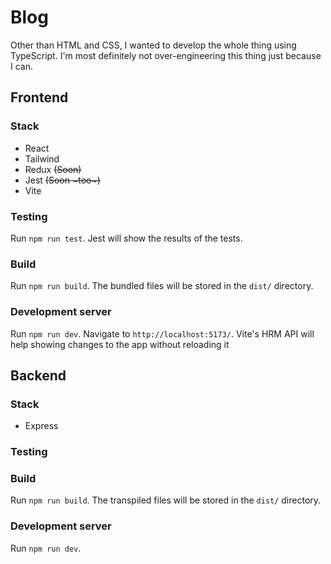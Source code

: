 # Blog
Other than HTML and CSS, I wanted to develop the whole thing using TypeScript. I'm most definitely not over-engineering this thing just because I can.

## Frontend
### Stack
- React
- Tailwind
- Redux ~~(Soon)~~
- Jest ~~(Soon ~too~)~~
- Vite
### Testing
Run `npm run test`. Jest will show the results of the tests.
### Build
Run `npm run build`. The bundled files will be stored in the `dist/` directory.
### Development server
Run `npm run dev`. Navigate to `http://localhost:5173/`. Vite's HRM API will help showing changes to the app without reloading it 

## Backend
### Stack
- Express
### Testing

### Build
Run `npm run build`. The transpiled files will be stored in the `dist/` directory.
### Development server
Run `npm run dev`.
